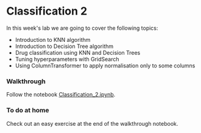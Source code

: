 # Classification 2

In this week's lab we are going to cover the following topics:

- Introduction to KNN algorithm
- Introduction to Decision Tree algorithm
- Drug classification using KNN and Decision Trees
- Tuning hyperparameters with GridSearch
- Using ColumnTransformer to apply normalisation only to some columns

### Walkthrough
Follow the notebook [Classification_2.ipynb](https://github.com/dianakorka/dmml2021/blob/master/week7/Classification_2.ipynb).

### To do at home
Check out an easy exercise at the end of the walkthrough notebook.
